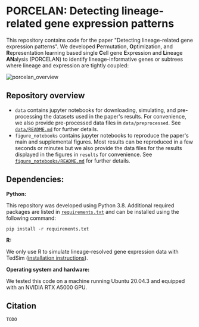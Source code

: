 # PORCELAN: Detecting lineage-related gene expression patterns
This repository contains code for the paper "Detecting lineage-related gene expression patterns". We developed **P**ermutation, **O**ptimization, and **R**epresentation learning based single **C**ell gene **E**xpression and **L**ineage **AN**alysis (PORCELAN) to identify lineage-informative genes or subtrees where lineage and expression are tightly coupled:

![porcelan_overview](https://github.com/uhlerlab/porcelan/assets/34376746/bc4ba6c2-00c9-4d34-b4e6-332ba64cf829)

## Repository overview

* `data` contains jupyter notebooks for downloading, simulating, and pre-processing the datasets used in the paper's results. For convenience, we also provide pre-processed data files in `data/preprocessed`. See [`data/README.md`](data/README.md) for further details.
* `figure_notebooks` contains jupyter notebooks to reproduce the paper's main and supplemental figures. Most results can be reproduced in a few seconds or minutes but we also provide the data files for the results displayed in the figures in `results` for convenience. See [`figure_notebooks/README.md`](figure_notebooks/README.md) for further details.

## Dependencies:
**Python:**

This repository was developed using Python 3.8. Additional required packages are listed in [`requirements.txt`](requirements.txt) and can be installed using the following command:
```
pip install -r requirements.txt
```


**R:**

We only use R to simulate lineage-resolved gene expression data with TedSim ([installation instructions](https://github.com/Galaxeee/TedSim/tree/main)).

**Operating system and hardware:**

We tested this code on a machine running Ubuntu 20.04.3 and equipped with an NVIDIA RTX A5000 GPU.

## Citation
```
TODO
```
